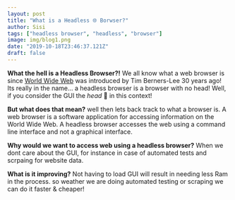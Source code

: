 ```yaml
---
layout: post
title: "What is a Headless 🌐 Borwser?"
author: Sisi
tags: ["headless browser", "headless", "browser"]
image: img/blog1.png
date: "2019-10-18T23:46:37.121Z"
draft: false
---
```


__What the hell is a Headless Browser?!__
We all know what a web browser is since <a href="https://en.wikipedia.org/wiki/World_Wide_Web">World Wide Web</a> was introduced by Tim Berners-Lee 30 years ago! 
Its really in the name... a headless browser is a browser with no head! 
Well, if you consider the GUI the *head* 🤯 in this context!

__But what does that mean?__
well then lets back track to what a browser is. 
A web browser is a software application for accessing information on the World Wide Web.
A headless browser accesses the web using a command line interface and not a graphical interface.

__Why would we want to access web using a headless browser?__
When we dont care about the GUI, for instance in case of automated tests and scrpaing for website data.

__What is it improving?__
Not having to load GUI will result in needing less Ram in the process. 
so weather we are doing automated testing or scraping we can do it faster & cheaper!


